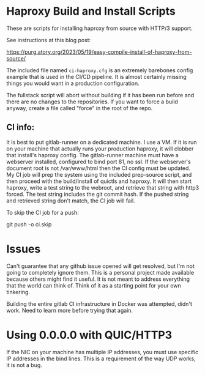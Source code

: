 # Haproxy Build and Install Scripts

These are scripts for installing haproxy from source with HTTP/3 support.

See instructions at this blog post:

https://purg.atory.org/2023/05/19/easy-compile-install-of-haproxy-from-source/

The included file named `ci-haproxy.cfg` is an extremely barebones config
example that is used in the CI/CD pipeline.  It is almost certainly missing
things you would want in a production configuration.

The fullstack script will abort without building if it has been run before
and there are no changes to the repositories.  If you want to force a build
anyway, create a file called "force" in the root of the repo.

## CI info:

It is best to put gitlab-runner on a dedicated machine.  I use a VM.  If it
is run on your machine that actually runs your production haproxy, it will
clobber that install's haproxy config.  The gitlab-runner machine must have
a webserver installed, configured to bind port 81, no ssl.  If the webserver's
document root is not /var/www/html then the CI config must be updated. My CI
job will prep the system using the included prep-source script, and then
proceed with the build/install of quictls and haproxy.  It will then start
haproxy, write a test string to the webroot, and retrieve that string with
http3 forced.  The test string includes the git commit hash.  If the pushed
string and retrieved string don't match, the CI job will fail.

To skip the CI job for a push:

git push -o ci.skip

# Issues

Can't guarantee that any github issue opened will get resolved, but I'm not
going to completely ignore them.  This is a personal project made available
because others might find it useful.  It is not meant to address everything
that the world can think of.  Think of it as a starting point for your own
tinkering.

Building the entire gitlab CI infrastructure in Docker was attempted, didn't
work.  Need to learn more before trying that again.

# Using 0.0.0.0 with QUIC/HTTP3

If the NIC on your machine has multiple IP addresses, you must use specific
IP addresses in the bind lines.  This is a requirement of the way UDP works,
it is not a bug.

